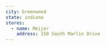 ```yaml
---
city: Greenwood
state: indiana
stores:
  - name: Meijer
    address: 150 South Marlin Drive
---
```

